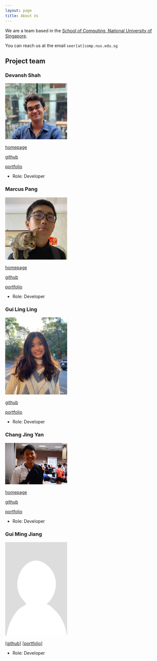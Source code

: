 ```yaml
---
layout: page
title: About Us
---
```


We are a team based in the [School of Computing, National University of Singapore](http://www.comp.nus.edu.sg).

You can reach us at the email `seer[at]comp.nus.edu.sg`

## Project team

### Devansh Shah

<img src="images/devanshshah1309.png" width="200px">

[homepage](https://www.linkedin.com/in/devansh-shah-305a59201/)

[github](https://github.com/devanshshah1309)

[portfolio](team/devanshshah1309.md)

* Role: Developer

### Marcus Pang

<img src="images/marcuspang.png" width="200px">

[homepage](https://www.linkedin.com/in/marcus-pang-yu-yang/)

[github](http://github.com/marcuspang)

[portfolio](team/marcuspang.md)

* Role: Developer

### Gui Ling Ling

<img src="images/ling-ui.png" width="200px">

[github](http://github.com/ling-ui)

[portfolio](team/ling-ui.md)

* Role: Developer


### Chang Jing Yan

<img src="images/changjy44.png" width="200px">

[homepage](https://www.linkedin.com/in/chang-jing-yan-079928146/)

[github](http://github.com/changjy44)

[portfolio](team/changjy44.md)

* Role: Developer


### Gui Ming Jiang

<img src="images/mjgui.png" width="200px">

[[github](http://github.com/mjgui)]
[[portfolio](team/mjgui.md)]

* Role: Developer
